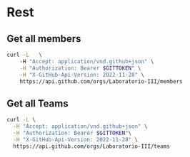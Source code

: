  # Rest

## Get all members 
```bash
curl -L   \ 
 	-H "Accept: application/vnd.github+json" \
	-H "Authorization: Bearer $GITTOKEN" \
	-H "X-GitHub-Api-Version: 2022-11-28" \
	https://api.github.com/orgs/Laboratorio-III/members
````

## Get all Teams
```bash
curl -L \
  -H "Accept: application/vnd.github+json" \
  -H "Authorization: Bearer $GITTOKEN"\
  -H "X-GitHub-Api-Version: 2022-11-28" \
  https://api.github.com/orgs/Laboratorio-III/teams
```
